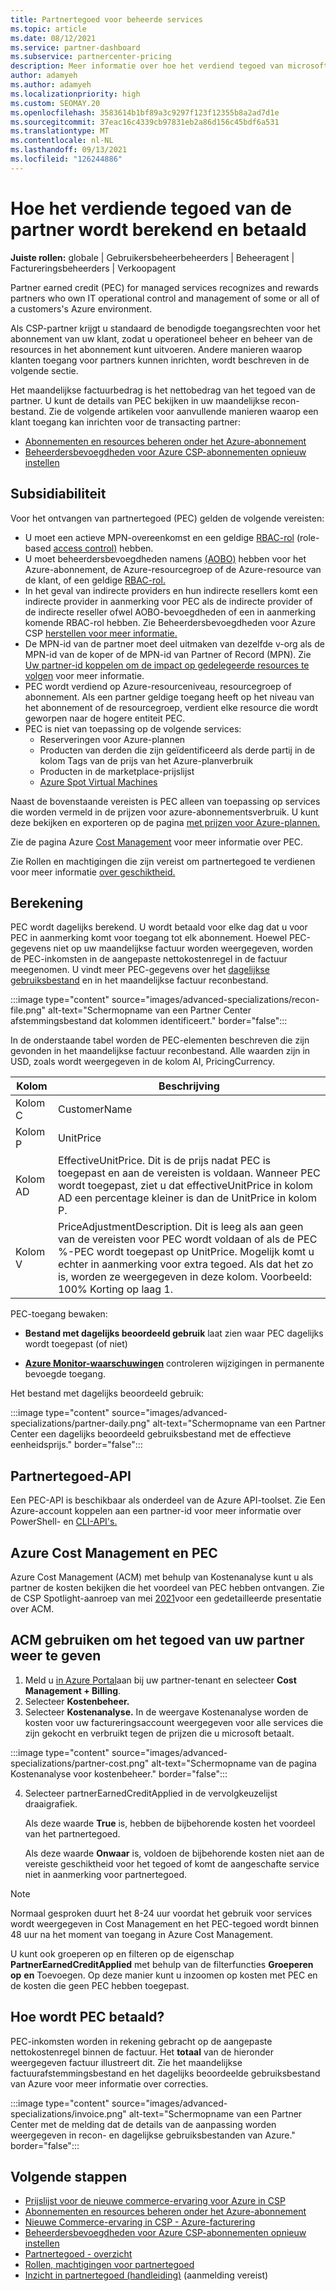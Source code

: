 ```yaml
---
title: Partnertegoed voor beheerde services
ms.topic: article
ms.date: 08/12/2021
ms.service: partner-dashboard
ms.subservice: partnercenter-pricing
description: Meer informatie over hoe het verdiend tegoed van microsoft-partners (PEC) voor beheerde services wordt berekend en betaald, en hoe u ervoor kunt zorgen dat u in aanmerking komt.
author: adamyeh
ms.author: adamyeh
ms.localizationpriority: high
ms.custom: SEOMAY.20
ms.openlocfilehash: 3583614b1bf89a3c9297f123f12355b8a2ad7d1e
ms.sourcegitcommit: 37eac16c4339cb97831eb2a86d156c45bdf6a531
ms.translationtype: MT
ms.contentlocale: nl-NL
ms.lasthandoff: 09/13/2021
ms.locfileid: "126244886"
---
```

# <a name="how-the-partner-earned-credit-is-calculated-and-paid"></a>Hoe het verdiende tegoed van de partner wordt berekend en betaald

**Juiste rollen:** globale | Gebruikersbeheerbeheerders | Beheeragent | Factureringsbeheerders | Verkoopagent

Partner earned credit (PEC) for managed services recognizes and rewards partners who own IT operational control and management of some or all of a customers's Azure environment. 

Als CSP-partner krijgt u standaard de benodigde toegangsrechten voor het abonnement van uw klant, zodat u operationeel beheer en beheer van de resources in het abonnement kunt uitvoeren. Andere manieren waarop klanten toegang voor partners kunnen inrichten, wordt beschreven in de volgende sectie.

Het maandelijkse factuurbedrag is het nettobedrag van het tegoed van de partner. U kunt de details van PEC bekijken in uw maandelijkse recon-bestand. Zie de volgende artikelen voor aanvullende manieren waarop een klant toegang kan inrichten voor de transacting partner:

- [Abonnementen en resources beheren onder het Azure-abonnement](azure-plan-manage.md)
- [Beheerdersbevoegdheden voor Azure CSP-abonnementen opnieuw instellen](/revoke-reinstate-csp.md)

## <a name="eligibility"></a>Subsidiabiliteit

Voor het ontvangen van partnertegoed (PEC) gelden de volgende vereisten:

- U moet een actieve MPN-overeenkomst en een geldige [RBAC-rol](/azure/role-based-access-control/overview) (role-based [access control)](azure-roles-perms-pec.md) hebben.
- U moet beheerdersbevoegdheden namens [(AOBO)](https://channel9.msdn.com/Series/cspdev/Module-11-Admin-On-Behalf-Of-AOBO) hebben voor het Azure-abonnement, de Azure-resourcegroep of de Azure-resource van de klant, of een geldige [RBAC-rol.](azure-roles-perms-pec.md)
- In het geval van indirecte providers en hun indirecte resellers komt een indirecte provider in aanmerking voor PEC als de indirecte provider of de indirecte reseller ofwel AOBO-bevoegdheden of een in aanmerking komende RBAC-rol hebben. Zie Beheerdersbevoegdheden voor Azure CSP [herstellen voor meer informatie.](revoke-reinstate-csp.md)
- De MPN-id van de partner moet deel uitmaken van dezelfde v-org als de MPN-id van de koper of de MPN-id van Partner of Record (MPN). Zie [Uw partner-id koppelen om de impact op gedelegeerde resources te volgen](/azure/lighthouse/how-to/partner-earned-credit) voor meer informatie.
- PEC wordt verdiend op Azure-resourceniveau, resourcegroep of abonnement. Als een partner geldige toegang heeft op het niveau van het abonnement of de resourcegroep, verdient elke resource die wordt geworpen naar de hogere entiteit PEC.
- PEC is niet van toepassing op de volgende services:
    - Reserveringen voor Azure-plannen
    - Producten van derden die zijn geïdentificeerd als derde partij in de kolom Tags van de prijs van het Azure-planverbruik
    - Producten in de marketplace-prijslijst
    - [Azure Spot Virtual Machines](https://partner.microsoft.com/resources/collection/azure-spot-in-csp#/)

Naast de bovenstaande vereisten is PEC alleen van toepassing op services die worden vermeld in de prijzen voor azure-abonnementsverbruik. U kunt deze bekijken en exporteren op de pagina [met prijzen voor Azure-plannen.](https://partner.microsoft.com/commerce/sales)

Zie de pagina Azure [Cost Management](/azure/cost-management-billing/costs/get-started-partners) voor meer informatie over PEC.

Zie Rollen en machtigingen die zijn vereist om partnertegoed te verdienen voor meer informatie [over geschiktheid.](azure-roles-perms-pec.md)

## <a name="calculation"></a>Berekening

PEC wordt dagelijks berekend. U wordt betaald voor elke dag dat u voor PEC in aanmerking komt voor toegang tot elk abonnement. Hoewel PEC-gegevens niet op uw maandelijkse factuur worden weergegeven, worden de PEC-inkomsten in de aangepaste nettokostenregel in de factuur meegenomen. U vindt meer PEC-gegevens over het [dagelijkse gebruiksbestand](daily-rated-usage-recon-files.md) en in het maandelijkse factuur reconbestand.

:::image type="content" source="images/advanced-specializations/recon-file.png" alt-text="Schermopname van een Partner Center afstemmingsbestand dat kolommen identificeert." border="false":::

In de onderstaande tabel worden de PEC-elementen beschreven die zijn gevonden in het maandelijkse factuur reconbestand. Alle waarden zijn in USD, zoals wordt weergegeven in de kolom AI, PricingCurrency.

| Kolom  | Beschrijving  |
| --------  | -------  |
| Kolom C  | CustomerName  |
| Kolom P | UnitPrice |
| Kolom AD | EffectiveUnitPrice. Dit is de prijs nadat PEC is toegepast en aan de vereisten is voldaan. Wanneer PEC wordt toegepast, ziet u dat effectiveUnitPrice in kolom AD een percentage kleiner is dan de UnitPrice in kolom P.   |
| Kolom V  | PriceAdjustmentDescription. Dit is leeg als aan geen van de vereisten voor PEC wordt voldaan of als de PEC %-PEC wordt toegepast op UnitPrice. Mogelijk komt u echter in aanmerking voor extra tegoed. Als dat het zo is, worden ze weergegeven in deze kolom. Voorbeeld: 100% Korting op laag 1.   |

PEC-toegang bewaken:

- **Bestand met dagelijks beoordeeld gebruik** laat zien waar PEC dagelijks wordt toegepast (of niet)

- [**Azure Monitor-waarschuwingen**](azure-plan-manage.md) controleren wijzigingen in permanente bevoegde toegang.

Het bestand met dagelijks beoordeeld gebruik:

:::image type="content" source="images/advanced-specializations/partner-daily.png" alt-text="Schermopname van een Partner Center een dagelijks beoordeeld gebruiksbestand met de effectieve eenheidsprijs." border="false":::

## <a name="partner-earned-credit-api"></a>Partnertegoed-API

Een PEC-API is beschikbaar als onderdeel van de Azure API-toolset. Zie Een Azure-account koppelen aan een partner-id voor meer informatie over PowerShell- en [CLI-API's.](/azure/cost-management-billing/manage/link-partner-id)

## <a name="azure-cost-management-and-pec"></a>Azure Cost Management en PEC

Azure Cost Management (ACM) met behulp van Kostenanalyse kunt u als partner de kosten bekijken die het voordeel van PEC hebben ontvangen. Zie de CSP Spotlight-aanroep van mei [2021](https://commercial_licensing.eventbuilder.com/2021MayCSPSpotlight)voor een gedetailleerde presentatie over ACM.

## <a name="use-acm-to-view-your-partner-earned-credit"></a>ACM gebruiken om het tegoed van uw partner weer te geven

1. Meld u [in Azure Portal](https://portal.azure.com/)aan bij uw partner-tenant en selecteer **Cost Management + Billing**.
2. Selecteer **Kostenbeheer.**
3. Selecteer **Kostenanalyse.**
In de weergave Kostenanalyse worden de kosten voor uw factureringsaccount weergegeven voor alle services die zijn gekocht en verbruikt tegen de prijzen die u microsoft betaalt.

:::image type="content" source="images/advanced-specializations/partner-cost.png" alt-text="Schermopname van de pagina Kostenanalyse voor kostenbeheer." border="false":::

4. Selecteer partnerEarnedCreditApplied in de vervolgkeuzelijst draaigrafiek. 

    Als deze waarde **True** is, hebben de bijbehorende kosten het voordeel van het partnertegoed.

    Als deze waarde **Onwaar** is, voldoen de bijbehorende kosten niet aan de vereiste geschiktheid voor het tegoed of komt de aangeschafte service niet in aanmerking voor partnertegoed.

>[!NOTE]
>Normaal gesproken duurt het 8-24 uur voordat het gebruik voor services wordt weergegeven in Cost Management en het PEC-tegoed wordt binnen 48 uur na het moment van toegang in Azure Cost Management.

U kunt ook groeperen op en filteren op de eigenschap **PartnerEarnedCreditApplied** met behulp van de filterfuncties **Groeperen op** **en** Toevoegen. Op deze manier kunt u inzoomen op kosten met PEC en de kosten die geen PEC hebben toegepast.

## <a name="how-is-pec-paid"></a>Hoe wordt PEC betaald?
PEC-inkomsten worden in rekening gebracht op de aangepaste nettokostenregel binnen de factuur. Het **totaal** van de hieronder weergegeven factuur illustreert dit. Zie het maandelijkse factuurafstemmingsbestand en het dagelijks beoordeelde gebruiksbestand van Azure voor meer informatie over correcties.

:::image type="content" source="images/advanced-specializations/invoice.png" alt-text="Schermopname van een Partner Center met de melding dat de details van de aanpassing worden weergegeven in recon- en dagelijkse gebruiksbestanden van Azure." border="false":::

## <a name="next-steps"></a>Volgende stappen

- [Prijslijst voor de nieuwe commerce-ervaring voor Azure in CSP](azure-plan-price-list.md)
- [Abonnementen en resources beheren onder het Azure-abonnement](azure-plan-manage.md)
- [Nieuwe Commerce-ervaring in CSP - Azure-facturering](azure-plan-billing.md)
- [Beheerdersbevoegdheden voor Azure CSP-abonnementen opnieuw instellen](revoke-reinstate-csp.md)
- [Partnertegoed - overzicht](partner-earned-credit.md)
- [Rollen, machtigingen voor partnertegoed](azure-roles-perms-pec.md)
- [Inzicht in partnertegoed (handleiding)](https://partner.microsoft.com/resources/detail/understanding-partner-earned-credit-pdf) (aanmelding vereist)